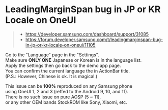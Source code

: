 # LeadingMarginSpan bug in JP or KR Locale on OneUI
> - https://developer.samsung.com/dashboard/support/31085  
> - https://forum.developer.samsung.com/t/leadingmarginspan-bug-in-jp-or-kr-locale-on-oneui/11105

Go to the "Language" page in the "Settings".  
Make sure **ONLY ONE** Japanese or Korean is in the language list.  
Apply the settings then go back to the demo app page.  
You can confirm the current language the in ActionBar title.  
(P.S.: However, Chinese is ok. It is magical.)

This issue can be **100%** reproduced on any Samsung phone  
using OneUI 1, 2 and 3 (reffed to the Android 9, 10, and 11).  
There is no such issue on pure AOSP (5 ~ 11),  
or any other OEM bands StockROM like Sony, Xiaomi, etc.
